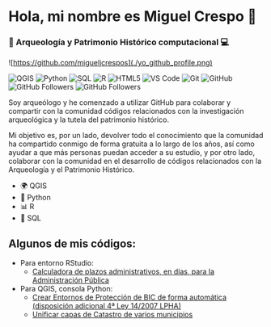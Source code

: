 # Hola, mi nombre es Miguel Crespo 👋
### 🗿 Arqueología y Patrimonio Histórico computacional 💻

![https://github.com/migueljcrespos](./yo_github_profile.png)

![QGIS](https://img.shields.io/badge/-QGIS-008f39?style=flat-square&logo=javascript&logoColor=white)
![Python](https://img.shields.io/badge/-Python-3776AB?style=flat-square&logo=python&logoColor=white)
![SQL](https://img.shields.io/badge/-SQL-E34F26?style=flat-square&logo=SQL&logoColor=white)
![R](https://img.shields.io/badge/-R-3776AB?style=flat-square&logo=r&logoColor=white)
![HTML5](https://img.shields.io/badge/-HTML5-E34F26?style=flat-square&logo=html5&logoColor=white)
![VS Code](https://img.shields.io/badge/-VS%20Code-007ACC?style=flat-square&logo=visual-studio-code&logoColor=white)
![Git](https://img.shields.io/badge/-Git-F05032?style=flat-square&logo=git&logoColor=white)
![GitHub](https://img.shields.io/badge/-GitHub-181717?style=flat-square&logo=github)
![GitHub Followers](https://img.shields.io/github/followers/migueljcrespos?style=social)
![GitHub Followers](https://img.shields.io/github/stars/migueljcrespos?style=social)

Soy arqueólogo y he comenzado a utilizar GitHub para colaborar y compartir con la comunidad códigos relacionados con la investigación arqueológica y la tutela del patrimonio histórico. 

Mi objetivo es, por un lado, devolver todo el conocimiento que la comunidad ha compartido conmigo de forma gratuita a lo largo de los años, así como ayudar a que más personas puedan acceder a su estudio, y por otro lado, colaborar con la comunidad en el desarrollo de códigos relacionados con la Arqueología y el Patrimonio Histórico.


- 🌍 QGIS
- 🐍 Python
- 📊 R
- 🐘 SQL


## Algunos de mis códigos:
- Para entorno RStudio:
    - [Calculadora de plazos administrativos, en días, para la Administración Pública](https://github.com/migueljcrespos/Calendario_plazos_admon)
- Para QGIS, consola Python:
    - [Crear Entornos de Protección de BIC de forma automática (disposición adicional 4ª Ley 14/2007 LPHA)](https://github.com/migueljcrespos/Entorno_BIC_DA4)
    - [Unificar capas de Catastro de varios municipios](https://github.com/migueljcrespos/Unificar_Catastro)


